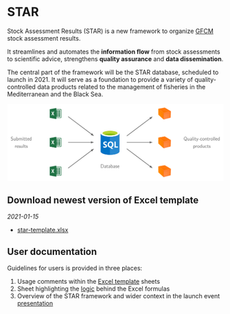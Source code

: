# STAR

Stock Assessment Results (STAR) is a new framework to organize
[GFCM](http://www.fao.org/gfcm/en/) stock assessment results.

It streamlines and automates the **information flow** from stock assessments to
scientific advice, strengthens **quality assurance** and **data dissemination**.

The central part of the framework will be the STAR database, scheduled to launch
in 2021. It will serve as a foundation to provide a variety of
quality-controlled data products related to the management of fisheries in the
Mediterranean and the Black Sea.

<img src="diagram.png" width="800">

## Download newest version of Excel template

*2021-01-15*

* [star-template.xlsx](https://github.com/gfcm/star/releases/download/2021-01-15/star_template.xlsx)

## User documentation

Guidelines for users is provided in three places:

1. Usage comments within the
   [Excel template](https://github.com/gfcm/star/raw/main/star_template.xlsx)
   sheets
2. Sheet highlighting the [logic](logic.pdf) behind the Excel formulas
3. Overview of the STAR framework and wider context in the launch event
   [presentation](2021_01_18_launch_event.pdf)
